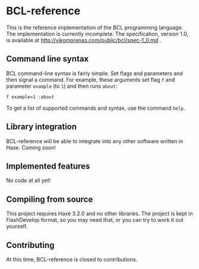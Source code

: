 # BCL-reference
This is the reference implementation of the BCL programming language. The implementation is currently incomplete. The specification, version 1.0, is available at http://vikomprenas.com/public/bcl/spec-1_0.md .

## Command line syntax
BCL command-line syntax is fairly simple. Set flags and parameters and then signal a command.
For example, these arguments set flag `f` and parameter `example` (to `1`) and then runs `about`:
```
f example=1 :about
```

To get a list of supported commands and syntax, use the command `help`.

## Library integration
BCL-reference will be able to integrate into any other software written in Haxe.
Coming soon!

## Implemented features
No code at all yet!

## Compiling from source
This project requires Haxe 3.2.0 and no other libraries. The project is kept in FlashDevelop format, so you may need that, or you can try to work it out yourself.

## Contributing
At this time, BCL-reference is closed to contributions.